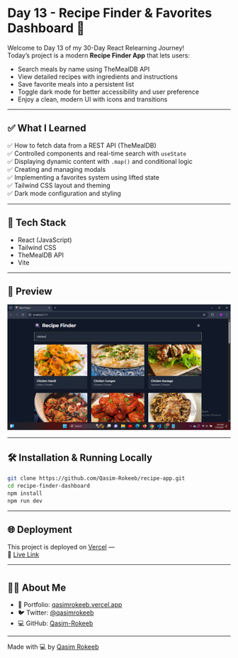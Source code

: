 # Day 13 - Recipe Finder & Favorites Dashboard 🍲

Welcome to Day 13 of my 30-Day React Relearning Journey!  
Today’s project is a modern **Recipe Finder App** that lets users:

- Search meals by name using TheMealDB API
- View detailed recipes with ingredients and instructions
- Save favorite meals into a persistent list
- Toggle dark mode for better accessibility and user preference
- Enjoy a clean, modern UI with icons and transitions

---

## ✅ What I Learned

✅ How to fetch data from a REST API (TheMealDB)  
✅ Controlled components and real-time search with `useState`  
✅ Displaying dynamic content with `.map()` and conditional logic  
✅ Creating and managing modals  
✅ Implementing a favorites system using lifted state  
✅ Tailwind CSS layout and theming  
✅ Dark mode configuration and styling

---

## 🧠 Tech Stack

- React (JavaScript)
- Tailwind CSS
- TheMealDB API
- Vite

---

## 📸 Preview

![App Preview](https://raw.githubusercontent.com/Qasim-Rokeeb/recipe-app/main/screenshot.png)

---

## 🛠️ Installation & Running Locally

```bash
git clone https://github.com/Qasim-Rokeeb/recipe-app.git
cd recipe-finder-dashboard
npm install
npm run dev
```

---

## 🌐 Deployment

This project is deployed on [Vercel](https://vercel.com/) —  
🔗 [Live Link](https://qrecipe-app-beige-six.vercel.app/)

---

#

## 🙋‍♂️ About Me

- 🔗 Portfolio: [qasimrokeeb.vercel.app](https://qasimrokeeb.vercel.app)
- 🐦 Twitter: [@qasimrokeeb](https://x.com/qasimrokeeb)
- 💻 GitHub: [Qasim-Rokeeb](https://github.com/Qasim-Rokeeb)

---

Made with 💻 by [Qasim Rokeeb](https://github.com/Qasim-Rokeeb)
